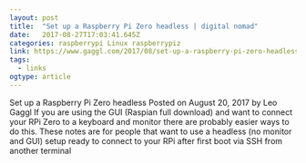 ```yaml
---
layout: post 
title:  "Set up a Raspberry Pi Zero headless | digital nomad" 
date:   2017-08-27T17:03:41.645Z 
categories: raspberrypi Linux raspberrypiz
link: https://www.gaggl.com/2017/08/set-up-a-raspberry-pi-zero-headless/ 
tags:
  - links
ogtype: article 
---
```


Set up a Raspberry Pi Zero headless
Posted on August 20, 2017 by Leo Gaggl
If you are using the GUI (Raspian full download) and want to connect your RPi Zero to a keyboard and monitor there are probably easier ways to do this. These notes are for people that want to use a headless (no monitor and GUI) setup ready to connect to your RPi after first boot via SSH from another terminal
